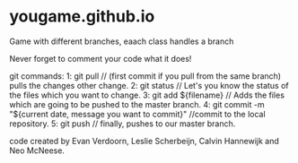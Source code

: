 # yougame.github.io
Game with different branches, eaach class handles a branch

Never forget to comment your code what it does!

git commands:
1: git pull // (first commit if you pull from the same branch) pulls the changes other change.
2: git status // Let's you know the status of the files which you want to change.
3: git add ${filename} // Adds the files which are going to be pushed to the master branch.
4: git commit -m "${current date, message you want to commit}" //commit to the local repository.
5: git push // finally, pushes to our master branch.

code created by Evan Verdoorn, Leslie Scherbeijn, Calvin Hannewijk and Neo McNeese.
